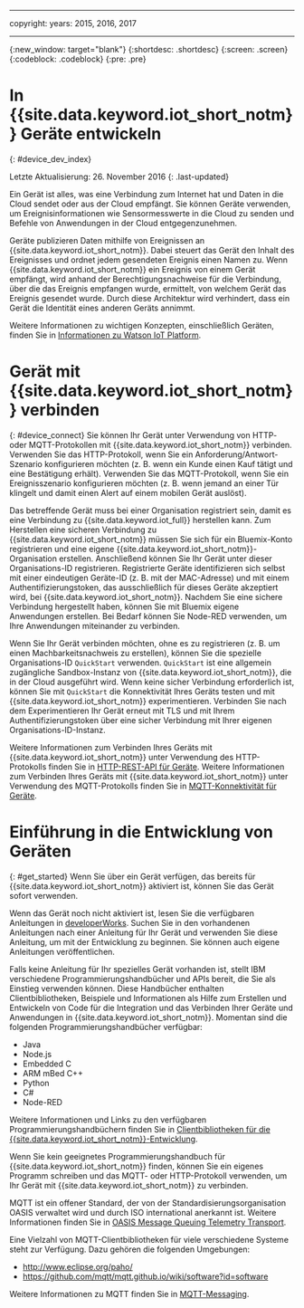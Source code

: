 ----

copyright:
  years: 2015, 2016, 2017

---

{:new_window: target="blank"}
{:shortdesc: .shortdesc}
{:screen: .screen}
{:codeblock: .codeblock}
{:pre: .pre}

# In {{site.data.keyword.iot_short_notm}} Geräte entwickeln
{: #device_dev_index}

Letzte Aktualisierung: 26. November 2016
{: .last-updated}

Ein Gerät ist alles, was eine Verbindung zum Internet hat und Daten in die Cloud sendet oder aus der Cloud empfängt. Sie können Geräte verwenden, um Ereignisinformationen wie Sensormesswerte in die Cloud zu senden und Befehle von Anwendungen in der Cloud entgegenzunehmen.

Geräte publizieren Daten mithilfe von Ereignissen an {{site.data.keyword.iot_short_notm}}. Dabei steuert das Gerät den Inhalt des Ereignisses und ordnet jedem gesendeten Ereignis einen Namen zu. Wenn {{site.data.keyword.iot_short_notm}} ein Ereignis von einem Gerät empfängt, wird anhand der Berechtigungsnachweise für die Verbindung, über die das Ereignis empfangen wurde, ermittelt, von welchem Gerät das Ereignis gesendet wurde. Durch diese Architektur wird verhindert, dass ein Gerät die Identität eines anderen Geräts annimmt.

Weitere Informationen zu wichtigen Konzepten, einschließlich Geräten, finden Sie in [Informationen zu Watson IoT Platform](https://console.ng.bluemix.net/docs/services/IoT/iotplatform_overview.html#watsoniotplatform_importantconcepts).


# Gerät mit {{site.data.keyword.iot_short_notm}} verbinden
{: #device_connect}
Sie können Ihr Gerät unter Verwendung von HTTP- oder MQTT-Protokollen mit {{site.data.keyword.iot_short_notm}} verbinden. Verwenden Sie das HTTP-Protokoll, wenn Sie ein Anforderung/Antwort-Szenario konfigurieren möchten (z. B. wenn ein Kunde einen Kauf tätigt und eine Bestätigung erhält). Verwenden Sie das MQTT-Protokoll, wenn Sie ein Ereignisszenario konfigurieren möchten (z. B. wenn jemand an einer Tür klingelt und damit einen Alert auf einem mobilen Gerät auslöst).

Das betreffende Gerät muss bei einer Organisation registriert sein, damit es eine Verbindung zu {{site.data.keyword.iot_full}} herstellen kann. Zum Herstellen eine sicheren Verbindung zu {{site.data.keyword.iot_short_notm}} müssen Sie sich für ein Bluemix-Konto registrieren und eine eigene {{site.data.keyword.iot_short_notm}}-Organisation erstellen. Anschließend können Sie Ihr Gerät unter dieser Organisations-ID registrieren. Registrierte Geräte identifizieren sich selbst mit einer eindeutigen Geräte-ID (z. B. mit der MAC-Adresse) und mit einem Authentifizierungstoken, das ausschließlich für dieses Geräte akzeptiert wird, bei {{site.data.keyword.iot_short_notm}}. Nachdem Sie eine sichere Verbindung hergestellt haben, können Sie mit Bluemix eigene Anwendungen erstellen. Bei Bedarf können Sie Node-RED verwenden, um Ihre Anwendungen miteinander zu verbinden.

Wenn Sie Ihr Gerät verbinden möchten, ohne es zu registrieren (z. B. um einen Machbarkeitsnachweis zu erstellen), können Sie die spezielle Organisations-ID `QuickStart` verwenden. `QuickStart` ist eine allgemein zugängliche Sandbox-Instanz von {{site.data.keyword.iot_short_notm}}, die in der Cloud ausgeführt wird. Wenn keine sicher Verbindung erforderlich ist, können Sie mit `QuickStart` die Konnektivität Ihres Geräts testen und mit {{site.data.keyword.iot_short_notm}} experimentieren. Verbinden Sie nach dem Experimentieren Ihr Gerät erneut mit TLS und mit Ihrem Authentifizierungstoken über eine sicher Verbindung mit Ihrer eigenen Organisations-ID-Instanz.

Weitere Informationen zum Verbinden Ihres Geräts mit {{site.data.keyword.iot_short_notm}} unter Verwendung des HTTP-Protokolls finden Sie in [HTTP-REST-API für Geräte](https://console.ng.bluemix.net/docs/services/IoT/devices/api.html).
Weitere Informationen zum Verbinden Ihres Geräts mit {{site.data.keyword.iot_short_notm}} unter Verwendung des MQTT-Protokolls finden Sie in [MQTT-Konnektivität für Geräte](https://console.ng.bluemix.net/docs/services/IoT/devices/mqtt.html).

# Einführung in die Entwicklung von Geräten
{: #get_started}
Wenn Sie über ein Gerät verfügen, das bereits für {{site.data.keyword.iot_short_notm}} aktiviert ist, können Sie das Gerät sofort verwenden.

Wenn das Gerät noch nicht aktiviert ist, lesen Sie die verfügbaren Anleitungen in [developerWorks](https://developer.ibm.com/recipes/). Suchen Sie in den vorhandenen Anleitungen nach einer Anleitung für Ihr Gerät und verwenden Sie diese Anleitung, um mit der Entwicklung zu beginnen. Sie können auch eigene Anleitungen veröffentlichen.

Falls keine Anleitung für Ihr spezielles Gerät vorhanden ist, stellt IBM verschiedene Programmierungshandbücher und APIs bereit, die Sie als Einstieg verwenden können. Diese Handbücher enthalten Clientbibliotheken, Beispiele und Informationen als Hilfe zum Erstellen und Entwickeln von Code für die Integration und das Verbinden Ihrer Geräte und Anwendungen in {{site.data.keyword.iot_short_notm}}. Momentan sind die folgenden Programmierungshandbücher verfügbar:

- Java
- Node.js
- Embedded C
- ARM mBed C++
- Python
- C#
- Node-RED

Weitere Informationen und Links zu den verfügbaren Programmierungshandbüchern finden Sie in [Clientbibliotheken für die {{site.data.keyword.iot_short_notm}}-Entwicklung](../iot_platform_client_lib.html).

Wenn Sie kein geeignetes Programmierungshandbuch für {{site.data.keyword.iot_short_notm}} finden, können Sie ein eigenes Programm schreiben und das MQTT- oder HTTP-Protokoll verwenden, um Ihr Gerät mit {{site.data.keyword.iot_short_notm}} zu verbinden.

MQTT ist ein offener Standard, der von der Standardisierungsorganisation OASIS verwaltet wird und durch ISO international anerkannt ist. Weitere Informationen finden Sie in [OASIS Message Queuing Telemetry Transport](https://www.oasis-open.org/committees/tc_home.php?wg_abbrev=mqtt).

Eine Vielzahl von MQTT-Clientbibliotheken für viele verschiedene Systeme steht zur Verfügung. Dazu gehören die folgenden Umgebungen:
- http://www.eclipse.org/paho/
- https://github.com/mqtt/mqtt.github.io/wiki/software?id=software

Weitere Informationen zu MQTT finden Sie in [MQTT-Messaging](https://console.ng.bluemix.net/docs/services/IoT/reference/mqtt/index.html?pos=3).
